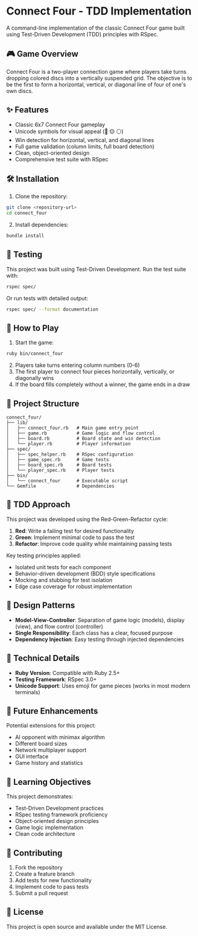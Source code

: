 # Connect Four - TDD Implementation

A command-line implementation of the classic Connect Four game built using Test-Driven Development (TDD) principles with RSpec.

## 🎮 Game Overview

Connect Four is a two-player connection game where players take turns dropping colored discs into a vertically suspended grid. The objective is to be the first to form a horizontal, vertical, or diagonal line of four of one's own discs.

## ✨ Features

- Classic 6x7 Connect Four gameplay
- Unicode symbols for visual appeal (🔴 🟡 ⚪)
- Win detection for horizontal, vertical, and diagonal lines
- Full game validation (column limits, full board detection)
- Clean, object-oriented design
- Comprehensive test suite with RSpec

## 🛠️ Installation

1. Clone the repository:
```bash
git clone <repository-url>
cd connect_four
```

2. Install dependencies:
```bash
bundle install
```

## 🧪 Testing

This project was built using Test-Driven Development. Run the test suite with:

```bash
rspec spec/
```

Or run tests with detailed output:
```bash
rspec spec/ --format documentation
```

## 🎯 How to Play

1. Start the game:
```bash
ruby bin/connect_four
```

2. Players take turns entering column numbers (0-6)
3. The first player to connect four pieces horizontally, vertically, or diagonally wins
4. If the board fills completely without a winner, the game ends in a draw

## 📁 Project Structure

```
connect_four/
├── lib/
│   ├── connect_four.rb   # Main game entry point
│   ├── game.rb           # Game logic and flow control
│   ├── board.rb          # Board state and win detection
│   └── player.rb         # Player information
├── spec/
│   ├── spec_helper.rb    # RSpec configuration
│   ├── game_spec.rb      # Game tests
│   ├── board_spec.rb     # Board tests
│   └── player_spec.rb    # Player tests
├── bin/
│   └── connect_four      # Executable script
└── Gemfile               # Dependencies
```

## 🧠 TDD Approach

This project was developed using the Red-Green-Refactor cycle:

1. **Red**: Write a failing test for desired functionality
2. **Green**: Implement minimal code to pass the test
3. **Refactor**: Improve code quality while maintaining passing tests

Key testing principles applied:
- Isolated unit tests for each component
- Behavior-driven development (BDD) style specifications
- Mocking and stubbing for test isolation
- Edge case coverage for robust implementation

## 🎨 Design Patterns

- **Model-View-Controller**: Separation of game logic (models), display (view), and flow control (controller)
- **Single Responsibility**: Each class has a clear, focused purpose
- **Dependency Injection**: Easy testing through injected dependencies

## 🔧 Technical Details

- **Ruby Version**: Compatible with Ruby 2.5+
- **Testing Framework**: RSpec 3.0+
- **Unicode Support**: Uses emoji for game pieces (works in most modern terminals)

## 🚀 Future Enhancements

Potential extensions for this project:
- AI opponent with minimax algorithm
- Different board sizes
- Network multiplayer support
- GUI interface
- Game history and statistics

## 📝 Learning Objectives

This project demonstrates:
- Test-Driven Development practices
- RSpec testing framework proficiency
- Object-oriented design principles
- Game logic implementation
- Clean code architecture

## 👥 Contributing

1. Fork the repository
2. Create a feature branch
3. Add tests for new functionality
4. Implement code to pass tests
5. Submit a pull request

## 📄 License

This project is open source and available under the MIT License.